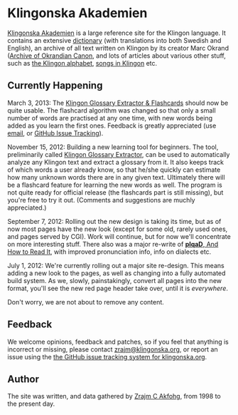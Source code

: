 Klingonska Akademien
====================
[Klingonska Akademien][main] is a large reference site for the Klingon
language. It contains an extensive [dictionary][dict] (with translations into
both Swedish and English), an archive of all text written on Klingon by its
creator Marc Okrand ([Archive of Okrandian Canon][canon], and lots of articles
about various other stuff, such as [the Klingon alphabet][piqad], [songs in
Klingon](http://klingonska.org/songs/) etc.


Currently Happening
-------------------
March 3, 2013: The [Klingon Glossary Extractor & Flashcards][glossary] should
now be quite usable. The flashcard algorithm was changed so that only a small
number of words are practised at any one time, with new words being added as
you learn the first ones. Feedback is greatly appreciated (use
[email][webmaster], or [GitHub Issue Tracking][issue]).

November 15, 2012: Building a new learning tool for beginners. The tool,
preliminarily called [Klingon Glossary Extractor][glossary], can be used to
automatically analyze any Klingon text and extract a glossary from it. It also
keeps track of which words a user already know, so that he/she quickly can
estimate how many unknown words there are in any given text. Ultimately there
will be a flashcard feature for learning the new words as well. The program is
not quite ready for official release (the flashcards part is still missing),
but you're free to try it out. (Comments and suggestions are muchly
appreciated.)

September 7, 2012: Rolling out the new design is taking its time, but as of now
most pages have the new look (except for some old, rarely used ones, and pages
served by CGI). Work will continue, but for now we'll concentrate on more
interesting stuff. There also was a major re-write of [**pIqaD**, And How to
Read It][piqad], with improved pronunciation info, info on dialects etc.

July 1, 2012: We're currently rolling out a major site re-design. This means
adding a new look to the pages, as well as changing into a fully automated
build system. As we, slowly, painstakingly, convert all pages into the new
format, you'll see the new red page header take over, until it is *everywhere*.

Don't worry, we are not about to remove any content.

[main]: http://klingonska.org/ "Klingonska Akademien"
[dict]: http://klingonska.org/dict/ "Klingon Pocket Dictionary"
[canon]: http://klingonska.org/canon/ "Archive of Okrandian Canon"
[piqad]: http://klingonska.org/piqad/ "**pIqaD**, And How to Read It"
[songs]: http://klingonska.org/songs/ "Songs in Klingon"
[glossary]: http://klingonska.org/glossary/ "Klingon Glossary Extractor"
[webmaster]: mailto:webmaster@klingonska.org "Klingonska webmaster email"

Feedback
--------
We welcome opinions, feedback and patches, so if you feel that anything is
incorrect or missing, please contact zrajm@klingonska.org, or report an issue
using the [the GitHub issue tracking system for klingonska.org][issue].

[issue]: https://github.com/zrajm/klingonska.org/issues
"GitHub Issue Tracking System for klingonska.org"


Author
------
The site was written, and data gathered by [Zrajm C
Akfohg](mailto:zrajm@klingonska.org), from 1998 to the present day.
